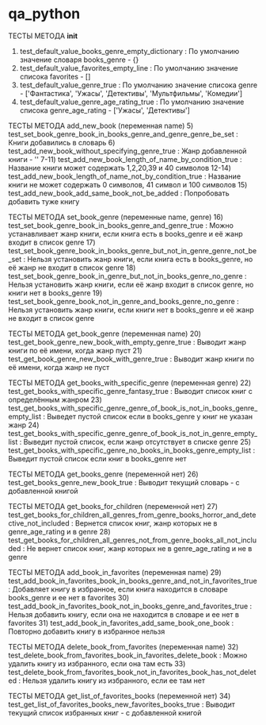 # qa_python

ТЕСТЫ МЕТОДА __init__
1) test_default_value_books_genre_empty_dictionary : По умолчанию значение словаря books_genre - {}
2) test_default_value_favorites_empty_line : По умолчанию значение cписока favorites - []
3) test_default_value_genre_true : По умолчанию значение cписока genre - ['Фантастика', 'Ужасы', 'Детективы', 'Мультфильмы', 'Комедии']
4) test_default_value_genre_age_rating_true : По умолчанию значение cписока genre_age_rating - ['Ужасы', 'Детективы']

ТЕСТЫ МЕТОДА add_new_book (переменная name)
5) test_set_book_genre_book_in_books_genre_and_genre_genre_be_set : Книги добавились в словарь
6) test_add_new_book_without_specifying_genre_true : Жанр добавленной книги - ''
7-11) test_add_new_book_length_of_name_by_condition_true : Название книги может содержать 1,2,20,39 и 40 символов
12-14) test_add_new_book_length_of_name_not_by_condition_true : Название книги не может содержать 0 символов, 41 символ и 100 символов
15) test_add_new_book_add_same_book_not_be_added : Попробовать добавить туже книгу

ТЕСТЫ МЕТОДА set_book_genre (переменные name, genre)
16) test_set_book_genre_book_in_books_genre_and_genre_true : Можно устанавливает жанр книги, если книга есть в books_genre и её жанр входит в список genre
17) test_set_book_genre_book_in_books_genre_but_not_in_genre_genre_not_be_set : Нельзя установить жанр книги, если книга есть в books_genre, но её жанр не входит в список genre
18) test_set_book_genre_book_in_genre_but_not_in_books_genre_no_genre : Нельзя установить жанр книги, если её жанр входит в список genre, но книги нет в books_genre
19) test_set_book_genre_book_not_in_genre_and_books_genre_no_genre : Нельзя установить жанр книги, если книги нет в books_genre и её жанр не входит в список genre

ТЕСТЫ МЕТОДА get_book_genre (переменная name)
20) test_get_book_genre_new_book_with_empty_genre_true : Выводит жанр книги по её имени, когда жанр пуст
21) test_get_book_genre_new_book_with_genre_true : Выводит жанр книги по её имени, когда жанр не пуст

ТЕСТЫ МЕТОДА get_books_with_specific_genre (переменная genre)
22) test_get_books_with_specific_genre_fantasy_true : Выводит список книг с определённым жанром
23) test_get_books_with_specific_genre_genre_of_book_is_not_in_books_genre_empty_list : Выведет пустой список если в books_genre у книг не указан жанр
24) test_get_books_with_specific_genre_genre_of_book_is_not_in_genre_empty_list : Выведит пустой список, если жанр отсутствует в списке genre
25) test_get_books_with_specific_genre_no_books_in_books_genre_empty_list : Выведит пустой список если книг в books_genre нет

ТЕСТЫ МЕТОДА get_books_genre (переменной нет)
26) test_get_books_genre_new_book_true : Выводит текущий словарь - с добавленной книгой

ТЕСТЫ МЕТОДА get_books_for_children (переменной нет)
27) test_get_books_for_children_all_genres_from_genre_books_horror_and_detective_not_included : Вернется список книг, жанр которых не в genre_age_rating и в genre
28) test_get_books_for_children_all_genres_not_from_genre_books_all_not_included : Не вернет список книг, жанр которых не в genre_age_rating и не в genre

ТЕСТЫ МЕТОДА add_book_in_favorites (переменная name)
29) test_add_book_in_favorites_book_in_books_genre_and_not_in_favorites_true : Добавляет книгу в избранное, если книга находится в словаре books_genre и ее нет в favorites
30) test_add_book_in_favorites_book_not_in_books_genre_and_favorites_true : Нельзя добавить книгу, если она не находится в словаре и ее нет в favorites 
31) test_add_book_in_favorites_add_same_book_one_book : Повторно добавить книгу в избранное нельзя

ТЕСТЫ МЕТОДА delete_book_from_favorites (переменная name)
32) test_delete_book_from_favorites_book_in_favorites_delete_book : Можно удалить книгу из избранного, если она там есть
33) test_delete_book_from_favorites_book_not_in_favorites_book_has_not_deleted : Нельзя удалить книгу из избранного, если ее там нет

ТЕСТЫ МЕТОДА get_list_of_favorites_books (переменной нет)
34) test_get_list_of_favorites_books_new_favorites_books_true : Выводит текущий список избранных книг - с добавленной книгой
